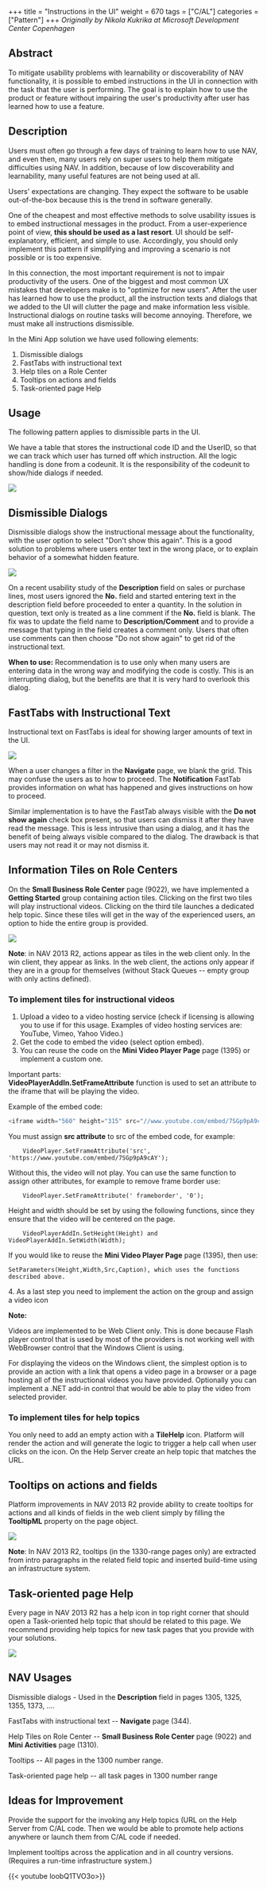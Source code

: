 +++
title = "Instructions in the UI"
weight = 670
tags = ["C/AL"]
categories = ["Pattern"]
+++
_Originally by Nikola Kukrika at Microsoft Development Center Copenhagen_

## Abstract

To mitigate usability problems with learnability or discoverability of NAV functionality, it is possible to embed instructions in the UI in connection with the task that the user is performing. The goal is to explain how to use the product or feature without impairing the user's productivity after user has learned how to use a feature.

## Description

Users must often go through a few days of training to learn how to use NAV, and even then, many users rely on super users to help them mitigate difficulties using NAV. In addition, because of low discoverability and learnability, many useful features are not being used at all.

Users' expectations are changing. They expect the software to be usable out-of-the-box because this is the trend in software generally.

One of the cheapest and most effective methods to solve usability issues is to embed instructional messages in the product. From a user-experience point of view, **this should be used as a last resort**. UI should be self-explanatory, efficient, and simple to use. Accordingly, you should only implement this pattern if simplifying and improving a scenario is not possible or is too expensive.

In this connection, the most important requirement is not to impair productivity of the users. One of the biggest and most common UX mistakes that developers make is to "optimize for new users". After the user has learned how to use the product, all the instruction texts and dialogs that we added to the UI will clutter the page and make information less visible. Instructional dialogs on routine tasks will become annoying. Therefore, we must make all instructions dismissible.

In the Mini App solution we have used following elements:

1. Dismissible dialogs
2. FastTabs with instructional text
3. Help tiles on a Role Center
4. Tooltips on actions and fields
5. Task-oriented page Help

## Usage

The following pattern applies to dismissible parts in the UI.

We have a table that stores the instructional code ID and the UserID, so that we can track which user has turned off which instruction. All the logic handling is done from a codeunit. It is the responsibility of the codeunit to show/hide dialogs if needed. 

[![ ][image0]][anchor0]

## Dismissible Dialogs

Dismissible dialogs show the instructional message about the functionality, with the user option to select "Don't show this again". This is a good solution to problems where users enter text in the wrong place, or to explain behavior of a somewhat hidden feature.

[![ ][image1]][anchor1]

On a recent usability study of the **Description** field on sales or purchase lines, most users ignored the **No.** field and started entering text in the description field before proceeded to enter a quantity. In the solution in question, text only is treated as a line comment if the **No.** field is blank. The fix was to update the field name to **Description/Comment** and to provide a message that typing in the field creates a comment only. Users that often use comments can then choose "Do not show again" to get rid of the instructional text.

**When to use:** Recommendation is to use only when many users are entering data in the wrong way and modifying the code is costly. This is an interrupting dialog, but the benefits are that it is very hard to overlook this dialog.

## FastTabs with Instructional Text

Instructional text on FastTabs is ideal for showing larger amounts of text in the UI. 

[![ ][image2]][anchor2]

When a user changes a filter in the **Navigate** page, we blank the grid. This may confuse the users as to how to proceed. The **Notification** FastTab provides information on what has happened and gives instructions on how to proceed.

Similar implementation is to have the FastTab always visible with the **Do not show again** check box present, so that users can dismiss it after they have read the message. This is less intrusive than using a dialog, and it has the benefit of being always visible compared to the dialog. The drawback is that users may not read it or may not dismiss it.

## Information Tiles on Role Centers

On the **Small Business Role Center** page (9022), we have implemented a **Getting Started** group containing action tiles. Clicking on the first two tiles will play instructional videos. Clicking on the third tile launches a dedicated help topic. Since these tiles will get in the way of the experienced users, an option to hide the entire group is provided.

[![ ][image3]][anchor3]

**Note**: in NAV 2013 R2, actions appear as tiles in the web client only. In the win client, they appear as links. In the web client, the actions only appear if they are in a group for themselves (without Stack Queues -- empty group with only actins defined).

### To implement tiles for instructional videos

1. Upload a video to a video hosting service (check if licensing is allowing you to use if for this usage. Examples of video hosting services are: YouTube, Vimeo, Yahoo Video.)
2. Get the code to embed the video (select option embed).
3. You can reuse the code on the **Mini Video Player Page** page (1395) or implement a custom one.

Important parts:  
**VideoPlayerAddIn.SetFrameAttribute** function is used to set an attribute to the iframe that will be playing the video.

  
Example of the embed code:

```js
<iframe width="560" height="315" src="//www.youtube.com/embed/7SGp9pA9cAY" frameborder="0" allowfullscreen\></iframe\>
```

You must assign **src attribute** to src of the embed code, for example:

```al
    VideoPlayer.SetFrameAttribute('src', 'https://www.youtube.com/embed/7SGp9pA9cAY');
```

Without this, the video will not play. You can use the same function to assign other attributes, for example to remove frame border use:

```al
    VideoPlayer.SetFrameAttribute(' frameborder', '0');
```

Height and width should be set by using the following functions, since they ensure that the video will be centered on the page.

```al
    VideoPlayerAddIn.SetHeight(Height) and VideoPlayerAddIn.SetWidth(Width);
```

If you would like to reuse the **Mini Video Player Page** page (1395), then use:

    SetParameters(Height,Width,Src,Caption), which uses the functions described above.

4\. As a last step you need to implement the action on the group and assign a video icon

**Note:**

Videos are implemented to be Web Client only. This is done because Flash player control that is used by most of the providers is not working well with WebBrowser control that the Windows Client is using.

For displaying the videos on the Windows client, the simplest option is to provide an action with a link that opens a video page in a browser or a page hosting all of the instructional videos you have provided. Optionally you can implement a .NET add-in control that would be able to play the video from selected provider.

### To implement tiles for help topics

You only need to add an empty action with a **TileHelp** icon. Platform will render the action and will generate the logic to trigger a help call when user clicks on the icon. On the Help Server create an help topic that matches the URL.

## Tooltips on actions and fields

Platform improvements in NAV 2013 R2 provide ability to create tooltips for actions and all kinds of fields in the web client simply by filling the **TooltipML** property on the page object.

[![ ][image4]][anchor4]

**Note**: In NAV 2013 R2, tooltips (in the 1330-range pages only) are extracted from intro paragraphs in the related field topic and inserted build-time using an infrastructure system.

## Task-oriented page Help

Every page in NAV 2013 R2 has a help icon in top right corner that should open a Task-oriented help topic that should be related to this page. We recommend providing help topics for new task pages that you provide with your solutions.

[![ ][image5]][anchor5]

## NAV Usages

Dismissible dialogs - Used in the **Description** field in pages 1305, 1325, 1355, 1373, ....

FastTabs with instructional text -- **Navigate** page (344).

Help Tiles on Role Center -- **Small Business Role Center** page (9022) and **Mini Activities** page (1310).

Tooltips -- All pages in the 1300 number range.

Task-oriented page help -- all task pages in 1300 number range

## Ideas for Improvement

Provide the support for the invoking any Help topics (URL on the Help Server from C/AL code. Then we would be able to promote help actions anywhere or launch them from C/AL code if needed.

Implement tooltips across the application and in all country versions. (Requires a run-time infrastructure system.)

{{< youtube loobQ1TVO3o>}}



[anchor0]: 6215.picture-1.png
[anchor1]: 2804.Picture-2.png
[anchor2]: 6685.picture-3.png
[anchor3]: 5707.Picture-4.png
[anchor4]: 7217.picture-1.png
[anchor5]: 7245.Picture-2.png
[anchor6]: https://www.youtube.com/watch?v=loobQ1TVO3o&list=PLhZ3P-LY7CqmVszuvtJLujFyHpsVN0U_w&index=14


[image0]: 6215.picture-1.png
[image1]: 2804.Picture-2.png
[image2]: 6685.picture-3.png
[image3]: 5707.Picture-4.png
[image4]: 7217.picture-1.png
[image5]: 7245.Picture-2.png
